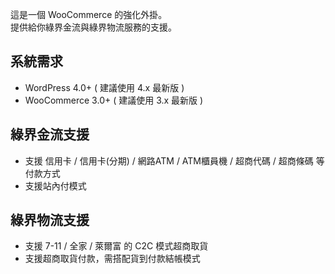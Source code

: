 這是一個 WooCommerce 的強化外掛。  
提供給你綠界金流與綠界物流服務的支援。

## 系統需求

* WordPress 4.0+ ( 建議使用 4.x 最新版 )
* WooCommerce 3.0+ ( 建議使用 3.x 最新版 )

## 綠界金流支援

* 支援 信用卡 / 信用卡(分期) / 網路ATM / ATM櫃員機 / 超商代碼 / 超商條碼 等付款方式
* 支援站內付模式

## 綠界物流支援

* 支援 7-11 / 全家 / 萊爾富 的 C2C 模式超商取貨
* 支援超商取貨付款，需搭配貨到付款結帳模式
